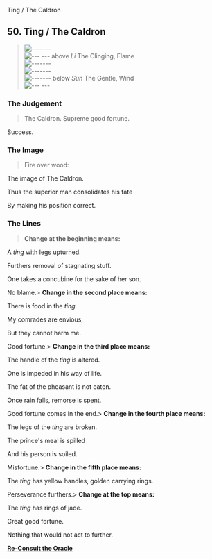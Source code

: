 Ting / The Caldron
## 50. Ting / The Caldron
> ![-------](../images/yangU.gif)   
> ![--- ---](../images/yinU.gif) above _Li_ The Clinging, Flame  
> ![-------](../images/yangU.gif)   
> ![-------](../images/yangU.gif)   
> ![-------](../images/yangU.gif) below _Sun_ The Gentle, Wind  
> ![--- ---](../images/yinU.gif)
### The Judgement
> The Caldron. Supreme good fortune.  
>  Success.
### The Image
> Fire over wood:  
>  The image of The Caldron.  
>  Thus the superior man consolidates his fate  
>  By making his position correct.
### The Lines
> **Change at the beginning means:**  
>  A _ting_ with legs upturned.  
>  Furthers removal of stagnating stuff.  
>  One takes a concubine for the sake of her son.  
>  No blame.> **Change in the second place means:**  
>  There is food in the _ting_.  
>  My comrades are envious,  
>  But they cannot harm me.  
>  Good fortune.> **Change in the third place means:**  
>  The handle of the _ting_ is altered.  
>  One is impeded in his way of life.  
>  The fat of the pheasant is not eaten.  
>  Once rain falls, remorse is spent.  
>  Good fortune comes in the end.> **Change in the fourth place means:**  
>  The legs of the _ting_ are broken.  
>  The prince's meal is spilled  
>  And his person is soiled.  
>  Misfortune.> **Change in the fifth place means:**  
>  The _ting_ has yellow handles, golden carrying rings.  
>  Perseverance furthers.> **Change at the top means:**  
>  The _ting_ has rings of jade.  
>  Great good fortune.  
>  Nothing that would not act to further.

**[Re-Consult the Oracle](../index.html)**

